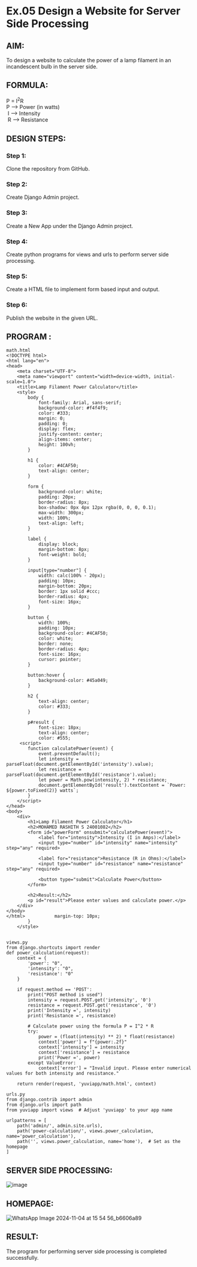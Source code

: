 # Ex.05 Design a Website for Server Side Processing

## AIM:
 To design a website to calculate the power of a lamp filament in an incandescent bulb in the server side. 


## FORMULA:
P = I<sup>2</sup>R
<br> P --> Power (in watts)
<br> I --> Intensity
<br> R --> Resistance

## DESIGN STEPS:

### Step 1:
Clone the repository from GitHub.

### Step 2:
Create Django Admin project.

### Step 3:
Create a New App under the Django Admin project.

### Step 4:
Create python programs for views and urls to perform server side processing.

### Step 5:
Create a HTML file to implement form based input and output.

### Step 6:
Publish the website in the given URL.

## PROGRAM :
```
math.html
<!DOCTYPE html>
<html lang="en">
<head>
    <meta charset="UTF-8">
    <meta name="viewport" content="width=device-width, initial-scale=1.0">
    <title>Lamp Filament Power Calculator</title>
    <style>
        body {
            font-family: Arial, sans-serif;
            background-color: #f4f4f9;
            color: #333;
            margin: 0;
            padding: 0;
            display: flex;
            justify-content: center;
            align-items: center;
            height: 100vh;
        }

        h1 {
            color: #4CAF50;
            text-align: center;
        }

        form {
            background-color: white;
            padding: 20px;
            border-radius: 8px;
            box-shadow: 0px 4px 12px rgba(0, 0, 0, 0.1);
            max-width: 300px;
            width: 100%;
            text-align: left;
        }

        label {
            display: block;
            margin-bottom: 8px;
            font-weight: bold;
        }

        input[type="number"] {
            width: calc(100% - 20px);
            padding: 10px;
            margin-bottom: 20px;
            border: 1px solid #ccc;
            border-radius: 4px;
            font-size: 16px;
        }

        button {
            width: 100%;
            padding: 10px;
            background-color: #4CAF50;
            color: white;
            border: none;
            border-radius: 4px;
            font-size: 16px;
            cursor: pointer;
        }

        button:hover {
            background-color: #45a049;
        }

        h2 {
            text-align: center;
            color: #333;
        }

        p#result {
            font-size: 18px;
            text-align: center;
            color: #555;
     <script>
        function calculatePower(event) {
            event.preventDefault(); 
            let intensity = parseFloat(document.getElementById('intensity').value);
            let resistance = parseFloat(document.getElementById('resistance').value);
            let power = Math.pow(intensity, 2) * resistance;
            document.getElementById('result').textContent = `Power: ${power.toFixed(2)} watts`;
        }
    </script>
</head>
<body>
    <div>
        <h1>Lamp Filament Power Calculator</h1>
        <h2>MOHAMED RASHITH S 24001082</h2>
        <form id="powerForm" onsubmit="calculatePower(event)">
            <label for="intensity">Intensity (I in Amps):</label>
            <input type="number" id="intensity" name="intensity" step="any" required>

            <label for="resistance">Resistance (R in Ohms):</label>
            <input type="number" id="resistance" name="resistance" step="any" required>

            <button type="submit">Calculate Power</button>
        </form>

        <h2>Result:</h2>
        <p id="result">Please enter values and calculate power.</p>
    </div>
</body>
</html>           margin-top: 10px;
        }
    </style>


```
```
views.py
from django.shortcuts import render
def power_calculation(request):
    context = {
        'power': "0",
        'intensity': "0",
        'resistance': "0"
    }
    
    if request.method == 'POST':
        print("POST method is used")
        intensity = request.POST.get('intensity', '0')
        resistance = request.POST.get('resistance', '0')
        print('Intensity =', intensity)
        print('Resistance =', resistance)
        
        # Calculate power using the formula P = I^2 * R
        try:
            power = (float(intensity) ** 2) * float(resistance)
            context['power'] = f"{power:.2f}"
            context['intensity'] = intensity
            context['resistance'] = resistance
            print('Power =', power)
        except ValueError:
            context['error'] = "Invalid input. Please enter numerical values for both intensity and resistance."

    return render(request, 'yuviapp/math.html', context)
```
```
urls.py
from django.contrib import admin
from django.urls import path
from yuviapp import views  # Adjust 'yuviapp' to your app name

urlpatterns = [
    path('admin/', admin.site.urls),
    path('power-calculation/', views.power_calculation, name='power_calculation'),
    path('', views.power_calculation, name='home'),  # Set as the homepage
]
```
## SERVER SIDE PROCESSING:
![image](https://github.com/user-attachments/assets/af0eb6c9-9d2e-47eb-ba90-bac473fe7cd6)


## HOMEPAGE:

![WhatsApp Image 2024-11-04 at 15 54 56_b6606a89](https://github.com/user-attachments/assets/6b9ca910-e280-4f65-a0f1-0fc43c4ab296)



## RESULT:
The program for performing server side processing is completed successfully.
